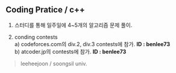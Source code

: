 Coding Pratice / c++
------------------

1. 스터디를 통해 일주일에 4~5개의 알고리즘 문제 풀이.

2. conding contests  
  a) codeforces.com의 div.2, div.3 contests에 참가.   **ID : benlee73**  
  b) atcoder.jp의 contests에 참가.                    **ID : benlee73**  


>leeheejoon / soongsil univ.
